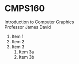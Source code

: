 # CMPS160
Introduction to Computer Graphics <br/> Professor James David

1. Item 1
1. Item 2
1. Item 3
   1. Item 3a
   1. Item 3b
